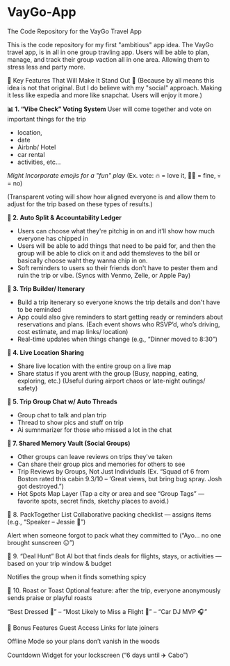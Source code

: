# VayGo-App
The Code Repository for the VayGo Travel App

This is the code repository for my first "ambitious" app idea. The VayGo travel app, is in all in one group travling app. 
Users will be able to plan, manage, and track their group vaction all in one area. Allowing them to stress less and party more. 

🚀 Key Features That Will Make It Stand Out 🚀
(Because by all means this idea is not that original. But I do believe with my "social" approach. Making it less like expedia and more like snapchat. Users will enjoy it more.)

<strong> 📊  1. “Vibe Check” Voting System </strong>
User will come together and vote on important things for the trip 
- location,
-  date
-  Airbnb/ Hotel
-  car rental
-  activities, etc...

*Might Incorporate emojis for a "fun" play*
(Ex. vote: 🔥 = love it, 🤷‍♂️ = fine, 💀 = no)

(Transparent voting will show how aligned everyone is and allow them to adjust for the trip based on these types of results.)


<strong> 🧾 2. Auto Split & Accountability Ledger </strong>
- Users can choose what they're pitchig in on and it'll show how much everyone has chipped in
- Users will be able to add things that need to be paid for, and then the group will be able to click on it and add themsleves to the bill or basically choose waht they wanna chip in on.
- Soft reminders to users so their friends don't have to pester them and ruin the trip or vibe. 
(Syncs with Venmo, Zelle, or Apple Pay)

<strong> 📆 3. Trip Builder/ Itenerary </strong>
- Build a trip itenerary so everyone knows the trip details and don't have to be reminded
- App could also give reminders to start getting ready or reminders about reservations and plans. 
(Each event shows who RSVP’d, who’s driving, cost estimate, and map links/ location)
- Real-time updates when things change (e.g., “Dinner moved to 8:30”)

<strong> 📍 4. Live Location Sharing </strong>
- Share live location with the entire group on a live map
- Share status if you arent with the group (Busy, napping, eating, exploring, etc.) 
(Useful during airport chaos or late-night outings/ safety)

<strong> 📢 5. Trip Group Chat w/ Auto Threads </strong> 
- Group chat to talk and plan trip
- Thread to show pics and stuff on trip
- Ai sumnmarizer for those who missed a lot in the chat


<strong> 📸 7. Shared Memory Vault (Social Groups) </strong>
- Other groups can leave reviews on trips they've taken
- Can share their group pics and memories for others to see
- Trip Reviews by Groups, Not Just Individuals
(Ex. “Squad of 6 from Boston rated this cabin 9.3/10 – ‘Great views, but bring bug spray. Josh got destroyed.”)
- Hot Spots Map Layer
(Tap a city or area and see “Group Tags” — favorite spots, secret finds, sketchy places to avoid.)

🧳 8. PackTogether List
Collaborative packing checklist — assigns items (e.g., “Speaker – Jessie 🎵”)

Alert when someone forgot to pack what they committed to (“Ayo… no one brought sunscreen 😐”)

🎁 9. “Deal Hunt” Bot
AI bot that finds deals for flights, stays, or activities — based on your trip window & budget

Notifies the group when it finds something spicy

💬 10. Roast or Toast
Optional feature: after the trip, everyone anonymously sends praise or playful roasts

“Best Dressed 💅” – “Most Likely to Miss a Flight 🫠” – “Car DJ MVP 🎧”

🤝 Bonus Features
Guest Access Links for late joiners

Offline Mode so your plans don’t vanish in the woods

Countdown Widget for your lockscreen (“6 days until ✈️ Cabo”)

